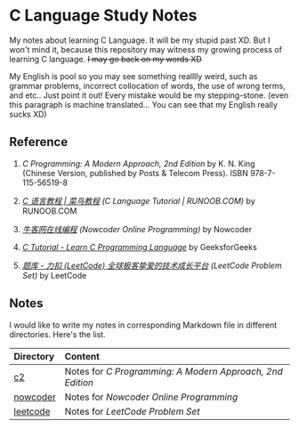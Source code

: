 # C Language Study Notes

My notes about learning C Language. It will be my stupid past XD. But I won't mind it, because this repository may witness my growing process of learning C language. ~~I may go back on my words XD~~

My English is pool so you may see something realllly weird, such as grammar problems, incorrect collocation of words, the use of wrong terms, and etc.. Just point it out! Every mistake would be my stepping-stone. (even this paragraph is machine translated... You can see that my English really sucks XD)

## Reference

1. *C Programming: A Modern Approach, 2nd Edition* by K. N. King (Chinese Version, published by Posts & Telecom Press). ISBN 978-7-115-56519-8

2. *[C 语言教程 | 菜鸟教程](https://www.runoob.com/cprogramming) (C Language Tutorial | RUNOOB.COM)* by RUNOOB.COM

3. *[牛客网在线编程](https://www.nowcoder.com/exam/oj) (Nowcoder Online Programming)* by Nowcoder

4. *[C Tutorial - Learn C Programming Language](https://www.geeksforgeeks.org/c-programming-language/)* by GeeksforGeeks

5. *[题库 - 力扣 (LeetCode) 全球极客挚爱的技术成长平台](https://leetcode.cn/problemset/) (LeetCode Problem Set)* by LeetCode

## Notes

I would like to write my notes in corresponding Markdown file in different directories. Here's the list.

|Directory|Content|
|:----|:----|
|[c2](./c2/)|Notes for *C Programming: A Modern Approach, 2nd Edition*|
|[nowcoder](./nowcoder/)|Notes for *Nowcoder Online Programming*|
|[leetcode](./leetcode/)|Notes for *LeetCode Problem Set*|